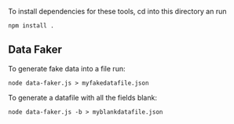 To install dependencies for these tools, cd into this directory an run

```
npm install .
```


Data Faker
----------

To generate fake data into a file run:

```
node data-faker.js > myfakedatafile.json
```

To generate a datafile with all the fields blank:

```
node data-faker.js -b > myblankdatafile.json
```
